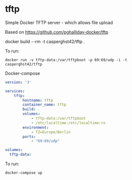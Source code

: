 # tftp
Simple Docker TFTP server - which allows file upload

Based on https://github.com/pghalliday-docker/tftp

docker build --rm -t casperghst42/tftp .

To run:
```
docker run -v tftp-data:/var/tftpboot -p 69:69/udp -i -t casperghst42/tftp
```

Docker-compose
```yaml
version: '3'

services:
    tftp:
        hostname: tftp
        container_name: tftp
        build: .
        volumes:
            - tftp-data:/var/tftpboot
            - /etc/localtime:/etc/localtime:ro
        environment:
            - TZ=Europe/Berlin
        ports:
            - "69:69/udp"

volumes:
  tftp-data:
```

To run: 
```
docker-compose up
```